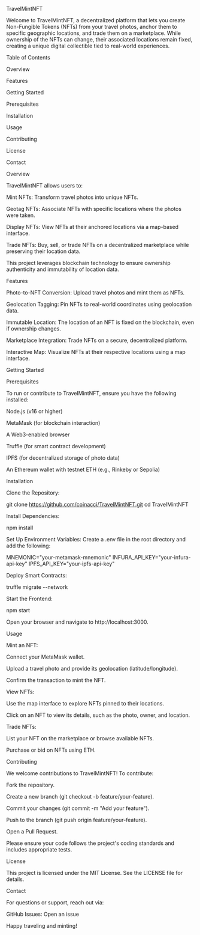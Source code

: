 TravelMintNFT

Welcome to TravelMintNFT, a decentralized platform that lets you create Non-Fungible Tokens (NFTs) from your travel photos, anchor them to specific geographic locations, and trade them on a marketplace. While ownership of the NFTs can change, their associated locations remain fixed, creating a unique digital collectible tied to real-world experiences.

Table of Contents





Overview



Features



Getting Started





Prerequisites



Installation



Usage



Contributing



License



Contact

Overview

TravelMintNFT allows users to:





Mint NFTs: Transform travel photos into unique NFTs.



Geotag NFTs: Associate NFTs with specific locations where the photos were taken.



Display NFTs: View NFTs at their anchored locations via a map-based interface.



Trade NFTs: Buy, sell, or trade NFTs on a decentralized marketplace while preserving their location data.

This project leverages blockchain technology to ensure ownership authenticity and immutability of location data.

Features





Photo-to-NFT Conversion: Upload travel photos and mint them as NFTs.



Geolocation Tagging: Pin NFTs to real-world coordinates using geolocation data.



Immutable Location: The location of an NFT is fixed on the blockchain, even if ownership changes.



Marketplace Integration: Trade NFTs on a secure, decentralized platform.



Interactive Map: Visualize NFTs at their respective locations using a map interface.

Getting Started

Prerequisites

To run or contribute to TravelMintNFT, ensure you have the following installed:





Node.js (v16 or higher)



MetaMask (for blockchain interaction)



A Web3-enabled browser



Truffle (for smart contract development)



IPFS (for decentralized storage of photo data)



An Ethereum wallet with testnet ETH (e.g., Rinkeby or Sepolia)

Installation





Clone the Repository:

git clone https://github.com/coinacci/TravelMintNFT.git
cd TravelMintNFT



Install Dependencies:

npm install



Set Up Environment Variables: Create a .env file in the root directory and add the following:

MNEMONIC="your-metamask-mnemonic"
INFURA_API_KEY="your-infura-api-key"
IPFS_API_KEY="your-ipfs-api-key"



Deploy Smart Contracts:

truffle migrate --network <your-network>



Start the Frontend:

npm start



Open your browser and navigate to http://localhost:3000.

Usage





Mint an NFT:





Connect your MetaMask wallet.



Upload a travel photo and provide its geolocation (latitude/longitude).



Confirm the transaction to mint the NFT.



View NFTs:





Use the map interface to explore NFTs pinned to their locations.



Click on an NFT to view its details, such as the photo, owner, and location.



Trade NFTs:





List your NFT on the marketplace or browse available NFTs.



Purchase or bid on NFTs using ETH.

Contributing

We welcome contributions to TravelMintNFT! To contribute:





Fork the repository.



Create a new branch (git checkout -b feature/your-feature).



Commit your changes (git commit -m "Add your feature").



Push to the branch (git push origin feature/your-feature).



Open a Pull Request.

Please ensure your code follows the project's coding standards and includes appropriate tests.

License

This project is licensed under the MIT License. See the LICENSE file for details.

Contact

For questions or support, reach out via:





GitHub Issues: Open an issue


Happy traveling and minting!
